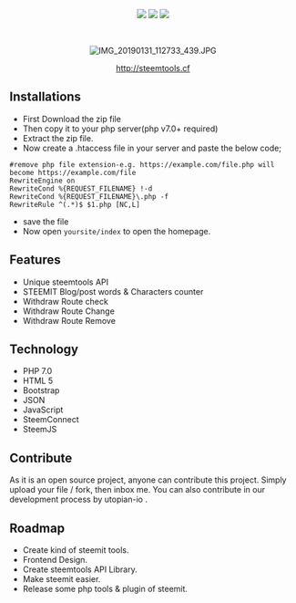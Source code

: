 <div align="center">
  
![](https://img.shields.io/github/release/nawab69/steemtools.svg?style=flat-square)
![](https://img.shields.io/github/license/nawab69/steemtools.svg?style=popout-square)
![](https://img.shields.io/github/last-commit/nawab69/steemtools.svg?style=flat-square)

<br>

![IMG_20190131_112733_439.JPG](https://cdn.steemitimages.com/DQma2i6rFu8fxe3HACssYAGn4gWxN6oiBwo5sxU64SoDkdQ/IMG_20190131_112733_439.JPG)

http://steemtools.cf

</div>

## Installations 

- First Download the zip file
- Then copy it to your php server(php v7.0+ required)
- Extract the zip file.
- Now create a .htaccess file in your server and paste the below code;

```
#remove php file extension-e.g. https://example.com/file.php will become https://example.com/file
RewriteEngine on 
RewriteCond %{REQUEST_FILENAME} !-d
RewriteCond %{REQUEST_FILENAME}\.php -f
RewriteRule ^(.*)$ $1.php [NC,L]
```
- save the file
- Now open ``yoursite/index`` to open the homepage.

## Features
- Unique steemtools API
- STEEMIT Blog/post words & Characters counter
- Withdraw Route check
- Withdraw Route Change
- Withdraw Route Remove

## Technology
- PHP 7.0 
- HTML 5
- Bootstrap
- JSON
- JavaScript
- SteemConnect
- SteemJS

## Contribute

As it is an open source project,  anyone can contribute this project. 
Simply upload your file / fork,  then inbox me. You can also contribute in our development process by utopian-io . 

## Roadmap

- Create kind of steemit tools.
- Frontend Design.
- Create steemtools API Library.
- Make steemit easier.
- Release some php tools & plugin of steemit.
